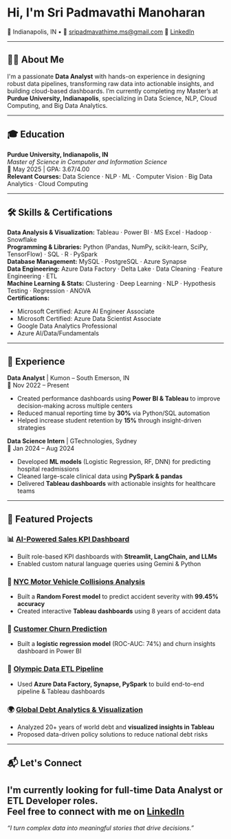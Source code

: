 # Hi, I'm Sri Padmavathi Manoharan

📍 Indianapolis, IN • 📧 sripadmavathime.ms@gmail.com 
🔗 [LinkedIn](https://linkedin.com/in/sripadma22) 

---

## 👩‍💻 About Me

I'm a passionate **Data Analyst** with hands-on experience in designing robust data pipelines, transforming raw data into actionable insights, and building cloud-based dashboards. I’m currently completing my Master’s at **Purdue University, Indianapolis**, specializing in Data Science, NLP, Cloud Computing, and Big Data Analytics.

---

## 🎓 Education

**Purdue University, Indianapolis, IN**  
*Master of Science in Computer and Information Science*  
📅 May 2025 | GPA: 3.67/4.00  
**Relevant Courses:** Data Science · NLP · ML · Computer Vision · Big Data Analytics · Cloud Computing

---

## 🛠️ Skills & Certifications

**Data Analysis & Visualization:** Tableau · Power BI · MS Excel · Hadoop · Snowflake  
**Programming & Libraries:** Python (Pandas, NumPy, scikit-learn, SciPy, TensorFlow) · SQL · R · PySpark  
**Database Management:** MySQL · PostgreSQL · Azure Synapse  
**Data Engineering:** Azure Data Factory · Delta Lake · Data Cleaning · Feature Engineering · ETL  
**Machine Learning & Stats:** Clustering · Deep Learning · NLP · Hypothesis Testing · Regression · ANOVA  
**Certifications:**
- Microsoft Certified: Azure AI Engineer Associate  
- Microsoft Certified: Azure Data Scientist Associate  
- Google Data Analytics Professional  
- Azure AI/Data/Fundamentals

---

## 💼 Experience

**Data Analyst** | Kumon – South Emerson, IN  
📅 Nov 2022 – Present  
- Created performance dashboards using **Power BI & Tableau** to improve decision-making across multiple centers  
- Reduced manual reporting time by **30%** via Python/SQL automation  
- Helped increase student retention by **15%** through insight-driven strategies  

**Data Science Intern** | GTechnologies, Sydney  
📅 Jan 2024 – Aug 2024  
- Developed **ML models** (Logistic Regression, RF, DNN) for predicting hospital readmissions  
- Cleaned large-scale clinical data using **PySpark & pandas**  
- Delivered **Tableau dashboards** with actionable insights for healthcare teams  

---

## 🚀 Featured Projects

### 📊 [AI-Powered Sales KPI Dashboard](https://github.com/sripadmamanoharan/INFY_Apple_Sales_Data2024)
- Built role-based KPI dashboards with **Streamlit, LangChain, and LLMs**  
- Enabled custom natural language queries using Gemini & Python

### 🚦 [NYC Motor Vehicle Collisions Analysis](https://github.com/sripadmamanoharan/NYC_Motor_Vehicle_Collisions_Analysis)
- Built a **Random Forest model** to predict accident severity with **99.45% accuracy**  
- Created interactive **Tableau dashboards** using 8 years of accident data

### 🔁 [Customer Churn Prediction](https://github.com/sripadmamanoharan/Bank-Customer-Churn-Prediction-/tree/main)
- Built a **logistic regression model** (ROC-AUC: 74%) and churn insights dashboard in Power BI

### 🏅 [Olympic Data ETL Pipeline](https://github.com/sripadmamanoharan/Olympic-Data-Analytics-Pipeline-)
- Used **Azure Data Factory, Synapse, PySpark** to build end-to-end pipeline & Tableau dashboards

### 🌍 [Global Debt Analytics & Visualization](https://github.com/sripadmamanoharan/Global-Debt-Analytics-Visualization-/tree/main)
- Analyzed 20+ years of world debt and **visualized insights in Tableau**  
- Proposed data-driven policy solutions to reduce national debt risks

---

## 📬 Let's Connect

I'm currently looking for full-time **Data Analyst** or **ETL Developer** roles.  
Feel free to connect with me on [LinkedIn](https://linkedin.com/in/sripadma22) 
---

_“I turn complex data into meaningful stories that drive decisions.”_


